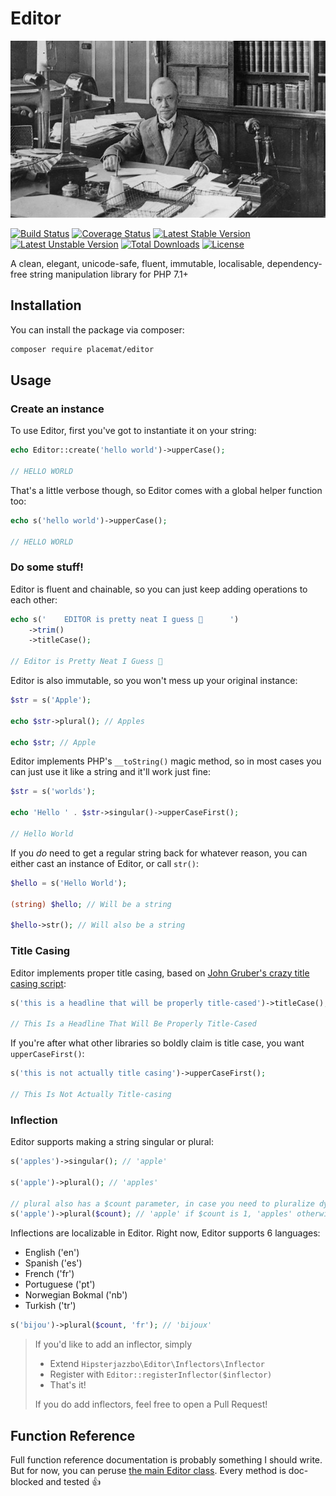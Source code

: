 # Editor

![Editor](https://github.com/helloplacemat/editor/raw/master/readme-header.jpg)

[![Build Status](https://travis-ci.org/helloplacemat/editor.svg?branch=master)](https://travis-ci.org/helloplacemat/editor)
[![Coverage Status](https://coveralls.io/repos/github/helloplacemat/editor/badge.svg?branch=master)](https://coveralls.io/github/helloplacemat/editor?branch=master)
[![Latest Stable Version](https://poser.pugx.org/placemat/editor/v/stable)](https://packagist.org/packages/placemat/editor)
[![Latest Unstable Version](https://poser.pugx.org/placemat/editor/v/unstable)](https://packagist.org/packages/placemat/editor)
[![Total Downloads](https://poser.pugx.org/placemat/editor/downloads)](https://packagist.org/packages/placemat/editor)
[![License](https://poser.pugx.org/placemat/editor/license)](https://packagist.org/packages/placemat/editor)


A clean, elegant, unicode-safe, fluent, immutable, localisable, dependency-free string manipulation library for PHP 7.1+

## Installation

You can install the package via composer:

``` bash
composer require placemat/editor
```

## Usage

### Create an instance

To use Editor, first you've got to instantiate it on your string:

```php
echo Editor::create('hello world')->upperCase();

// HELLO WORLD
```

That's a little verbose though, so Editor comes with a global helper function too:

```php
echo s('hello world')->upperCase();

// HELLO WORLD
```

### Do some stuff!

Editor is fluent and chainable, so you can just keep adding operations to each other:

```php
echo s('    EDITOR is pretty neat I guess 💩      ')
    ->trim()
    ->titleCase();
    
// Editor is Pretty Neat I Guess 💩
```

Editor is also immutable, so you won't mess up your original instance:

```php
$str = s('Apple');

echo $str->plural(); // Apples

echo $str; // Apple
```

Editor implements PHP's `__toString()` magic method, so in most cases you can just use it like a string and it'll work just fine:

```php
$str = s('worlds');

echo 'Hello ' . $str->singular()->upperCaseFirst();

// Hello World
```

If you *do* need to get a regular string back for whatever reason, you can either cast an instance of Editor, or call `str()`:

```php
$hello = s('Hello World');

(string) $hello; // Will be a string

$hello->str(); // Will also be a string
```

### Title Casing

Editor implements proper title casing, based on [John Gruber's crazy title casing script](https://gist.github.com/gruber/9f9e8650d68b13ce4d78):

```php
s('this is a headline that will be properly title-cased')->titleCase();

// This Is a Headline That Will Be Properly Title-Cased
```

If you're after what other libraries so boldly claim is title case, you want `upperCaseFirst()`:

```php
s('this is not actually title casing')->upperCaseFirst();

// This Is Not Actually Title-casing
```

### Inflection

Editor supports making a string singular or plural:

```php
s('apples')->singular(); // 'apple'

s('apple')->plural(); // 'apples'

// plural also has a $count parameter, in case you need to pluralize dynamically
s('apple')->plural($count); // 'apple' if $count is 1, 'apples' otherwise
```

Inflections are localizable in Editor. Right now, Editor supports 6 languages:

- English ('en')
- Spanish ('es')
- French ('fr')
- Portuguese ('pt')
- Norwegian Bokmal ('nb')
- Turkish ('tr')

```php
s('bijou')->plural($count, 'fr'); // 'bijoux'
```

> If you'd like to add an inflector, simply
>
> - Extend `Hipsterjazzbo\Editor\Inflectors\Inflector`
> - Register with `Editor::registerInflector($inflector)`
> - That's it!
>
> If you do add inflectors, feel free to open a Pull Request!

## Function Reference

Full function reference documentation is probably something I should write. But for now, you can peruse [the main Editor class](/src/Editor.php). Every method is doc-blocked and tested 👍

